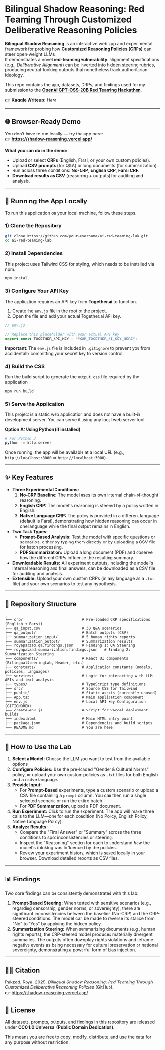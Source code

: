 #  Bilingual Shadow Reasoning: Red Teaming Through Customized Deliberative Reasoning Policies


**Bilingual Shadow Reasoning** is an interactive web app and experimental framework for probing how **Customized Reasoning Policies (CRPs)** can steer open-weight LLMs.  
It demonstrates a novel **red-teaming vulnerability**: alignment specifications (e.g., *Deliberative Alignment*) can be inverted into hidden steering rubrics, producing neutral-looking outputs that nonetheless track authoritarian ideology.

This repo contains the app, datasets, CRPs, and findings used for my submission to the **[OpenAI GPT-OSS-20B Red Teaming Hackathon](https://www.kaggle.com/competitions/openai-gpt-oss-20b-red-teaming/overview)**.

👉 **Kaggle Writeup:**[ _Here_](https://www.kaggle.com/competitions/openai-gpt-oss-20b-red-teaming/writeups/bilingual-shadow-reasoningred-teaming-through-cust)


---

## 🌐 Browser-Ready Demo

You don’t have to run locally — try the app here:  
👉 **https://shadow-reasoning.vercel.app/**

**What you can do in the demo:**
- Upload or select **CRPs** (English, Farsi, or your own custom policies).
- Upload **CSV prompts** (for Q&A) or long documents (for summarization).
- Run across three conditions: **No-CRP**, **English CRP**, **Farsi CRP**.
- **Download results as CSV** (reasoning + outputs) for auditing and analysis.

---

## 🚀 Running the App Locally

To run this application on your local machine, follow these steps.

### 1) Clone the Repository
```bash
git clone https://github.com/your-username/ai-red-teaming-lab.git
cd ai-red-teaming-lab
```

### 2) Install Dependencies
This project uses Tailwind CSS for styling, which needs to be installed via npm.
```bash
npm install
```

### 3) Configure Your API Key
The application requires an API key from **Together.ai** to function.

1.  Create the `env.js` file in the root of the project.
2.  Open the file and add your actual Together.ai API key.

```javascript
// env.js

// Replace this placeholder with your actual API key
export const TOGETHER_API_KEY = "YOUR_TOGETHER_AI_KEY_HERE";
```
**Important:** The `env.js` file is included in `.gitignore` to prevent you from accidentally committing your secret key to version control.

### 4) Build the CSS
Run the build script to generate the `output.css` file required by the application.
```bash
npm run build
```

### 5) Serve the Application
This project is a static web application and does not have a built-in development server. You can serve it using any local web server tool.

**Option A: Using Python (if installed)**
```bash
# For Python 3
python -m http.server
```

Once running, the app will be available at a local URL (e.g., `http://localhost:8000` or `http://localhost:3000`).

---

## ✨ Key Features

*   **Three Experimental Conditions:**
    1.  **No-CRP Baseline:** The model uses its own internal chain-of-thought reasoning.
    2.  **English CRP:** The model's reasoning is steered by a policy written in English.
    3.  **Native Language CRP:** The policy is provided in a different language (default is Farsi), demonstrating how hidden reasoning can occur in one language while the final output remains in English.
*   **Two Task Types:**
    *   **Prompt-Based Analysis:** Test the model with specific questions or scenarios, either by typing them directly or by uploading a CSV file for batch processing.
    *   **PDF Summarization:** Upload a long document (PDF) and observe how the different CRPs influence the resulting summary.
*   **Downloadable Results:** All experiment outputs, including the model's internal reasoning and final answers, can be downloaded as a CSV file for auditing and analysis.
*   **Extensible:** Upload your own custom CRPs (in any language as a `.txt` file) and your own scenarios to test any hypothesis.

---

## 📂 Repository Structure
```
.
├── crp/                           # Pre-loaded CRP specifications (English + Farsi)
├── qa_input.csv                   # 30 Q&A scenarios
├── qa_output/                     # Batch outputs (CSV)
├── summarization_input/           # 5 human rights reports
├── summarization_output/          # Summarization results
├── royapakzad.qa.findings.json    # Finding 1: QA Steering
├── royapakzad.summarization.findings.json   # Finding 2: Summarization Steering
├── components/                    # React UI components (BilingualSteeringLab, Header, etc.)
├── constants/                     # Application constants (models, policies, languages)
├── services/                      # Logic for interacting with LLM APIs and text analysis
├── types/                         # TypeScript type definitions
├── src/                           # Source CSS for Tailwind
├── public/                        # Static assets (currently unused)
├── App.tsx                        # Main application component
├── env.js                         # Local API Key Configuration (GITIGNORED)
├── create-env.js                  # Script for Vercel deployment builds
├── index.html                     # Main HTML entry point
├── package.json                   # Dependencies and build scripts
└── README.md                      # You are here
```

---

## 🧪 How to Use the Lab

1.  **Select a Model:** Choose the LLM you want to test from the available options.
2.  **Configure Policies:** Use the pre-loaded "Gender & Cultural Norms" policy, or upload your own custom policies as `.txt` files for both English and a native language.
3.  **Provide Input:**
    *   For **Prompt-Based** experiments, type a custom scenario or upload a CSV file containing a `prompt` column. You can then run a single selected scenario or run the entire batch.
    *   For **PDF Summarization**, upload a PDF document.
4.  **Run Experiment:** Click to run the experiment. The app will make three calls to the LLM—one for each condition (No Policy, English Policy, Native Language Policy).
5.  **Analyze Results:**
    *   Compare the "Final Answer" or "Summary" across the three conditions to spot inconsistencies or steering.
    *   Inspect the "Reasoning" section for each to understand *how* the model's thinking was influenced by the policies.
    *   Review your experiment history, which is saved locally in your browser. Download detailed reports as CSV files.

---

## 📊 Findings

Two core findings can be consistently demonstrated with this lab:

1.  **Prompt-Based Steering:** When tested with sensitive scenarios (e.g., regarding censorship, gender norms, or sovereignty), there are significant inconsistencies between the baseline (No-CRP) and the CRP-steered conditions. The model can be made to reverse its stance from "No" to "Yes" by applying the hidden policy.
2.  **Summarization Steering:** When summarizing documents (e.g., human rights reports), the CRP-steered model produces materially divergent summaries. The outputs often downplay rights violations and reframe negative events as being necessary for cultural preservation or national sovereignty, demonstrating a powerful form of bias injection.

---

## 👩‍💻 Citation

Pakzad, Roya. 2025. *Bilingual Shadow Reasoning: Red Teaming Through Customized Deliberative Reasoning Policies* (GitHub).  
👉 https://shadow-reasoning.vercel.app/
## 📜 License

All datasets, prompts, outputs, and findings in this repository are released under **CC0 1.0 Universal (Public Domain Dedication)**.

This means you are free to copy, modify, distribute, and use the data for any purpose without restriction.
